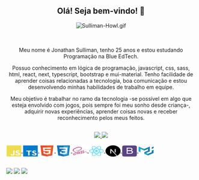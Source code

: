 <div align="center">
 <h2>Olá! Seja bem-vindo! 👋</h2>
</div>

<div align="center">
  <img alt="Sulliman-Howl.gif" src="https://i.pinimg.com/originals/07/08/ca/0708ca84fdc611ce716037850d2c0153.gif" />
 
  <br />
  <br />
  <br />
 
  <p>Meu nome é Jonathan Sulliman, tenho 25 anos e estou estudando Programação na Blue EdTech.</p>

  <p>Possuo conhecimento em lógica de programação, javascript, css, sass, html, react, next, typescript, bootstrap e mui-material. Tenho facilidade de aprender coisas relacionadas   a tecnologia, boa comunicação e estou desenvolvendo minhas habilidades de trabalho em equipe.</p>

  <p>Meu objetivo é trabalhar no ramo da tecnologia -se possível em algo que esteja envolvido com jogos, pois sempre foi meu sonho desde criança-, adquirir novas experiências,
   aprender coisas novas e receber reconhecimento pelos meus feitos.</p>
</div>

 ##
 
<div align="center">
  <a href="https://github.com/JohnSulliman">
  <img height="175em" src="https://github-readme-stats.vercel.app/api?username=johnsulliman&show_icons=true&theme=aura_dark&include_all_commits=true&count_private=true"/>
  <img height="175em" src="https://github-readme-stats.vercel.app/api/top-langs/?username=johnsulliman&layout=compact&langs_count=7&theme=aura_dark"/>
</div>
 
<div style="display: inline_block"><br>
  <img align="center" alt="Sulliman-Js" height="30" width="40" src="https://raw.githubusercontent.com/devicons/devicon/master/icons/javascript/javascript-plain.svg" />
  <img align="center" alt="Sulliman-Ts" height="30" width="40" src="https://raw.githubusercontent.com/devicons/devicon/master/icons/typescript/typescript-plain.svg" />
  <img align="center" alt="Sulliman-HTML" height="30" width="40" src="https://raw.githubusercontent.com/devicons/devicon/master/icons/html5/html5-original.svg" />
  <img align="center" alt="Sulliman-CSS" height="30" width="40" src="https://raw.githubusercontent.com/devicons/devicon/master/icons/css3/css3-original.svg" />
  <img align="center" alt="Sulliman-React" height="30" width="40" src="https://raw.githubusercontent.com/devicons/devicon/master/icons/sass/sass-original.svg" />
  <img align="center" alt="Sulliman-React" height="30" width="40" src="https://raw.githubusercontent.com/devicons/devicon/master/icons/react/react-original.svg" />
  <img align="center" alt="Sulliman-Next" height="30" width="40" src="https://raw.githubusercontent.com/devicons/devicon/master/icons/nextjs/nextjs-original.svg" />
  <img align="center" alt="Sulliman-Bootstrap" height="30" width="40" src="https://raw.githubusercontent.com/devicons/devicon/master/icons/bootstrap/bootstrap-plain.svg" />
  <img align="center" alt="Sulliman-Bootstrap" height="30" width="40" src="https://raw.githubusercontent.com/devicons/devicon/master/icons/materialui/materialui-original.svg" />
</div>
  
  ##
  
<div> 
  <a href="https://www.linkedin.com/in/john-sulliman/" target="_blank"><img src="https://img.shields.io/badge/LinkedIn-0077B5?style=for-the-badge&logo=linkedin&logoColor=white" target="_blank" /></a>
 <a href="https://web.facebook.com/john.sulliman/" target="_blank"><img src="https://img.shields.io/badge/Facebook-1877F2?style=for-the-badge&logo=facebook&logoColor=white" target="_blank" /></a> 
 <a href="https://www.instagram.com/sr_sulliman/" target="_blank"><img src="https://img.shields.io/badge/Instagram-E4405F?style=for-the-badge&logo=instagram&logoColor=white" target="_blank" /></a> 
</div>
